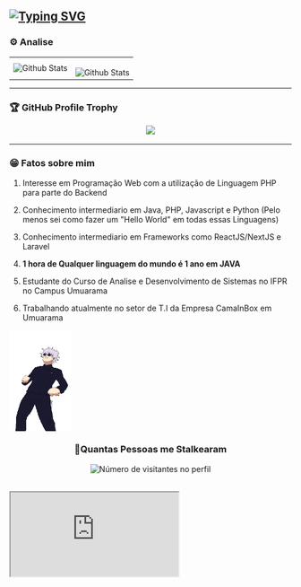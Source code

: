## [![Typing SVG](https://readme-typing-svg.herokuapp.com?font=Times&pause=3000&color=F70000&width=435&lines=Ol%C3%A1+meu+nome+%C3%A9+Douglas+Ryosuke+Mitui+Sugano)](https://git.io/typing-svg)

### ⚙️ Analise

<table>
  <tr>
    <td>
      <img
        align="left"
        src="https://github-readme-stats.vercel.app/api?username=Drmsugano&theme=dark&hide_border=false&include_all_commits=true"
        alt="Github Stats"
      />
    </td>
    <td>
      <br />
      <img
        align="left"
        src="https://github-readme-streak-stats.herokuapp.com/?user=Drmsugano&theme=dark&hide_border=false"
        alt="Github Stats"
      />
    </td>
  </tr>
</table>

--- 

### 🏆 GitHub Profile Trophy

<p align="center">
  <a
    href="https://github.com/ryo-ma/github-profile-trophy"
    title="repositório de troféus"
  >
    <img
      width="800"
      src="https://github-profile-trophy.vercel.app/?username=Drmsugano&column=8&theme=darkhub&no-frame=true&no-bg=true"
    />
  </a>
</p>

---

### 😁 Fatos sobre mim
<ol>
 <li>
   <p>Interesse em Programação Web com a utilização de Linguagem PHP para parte do Backend</p>
 </li>
 <li>
 <p>Conhecimento intermediario em Java, PHP, Javascript e Python (Pelo menos sei como fazer um "Hello World" em todas essas Linguagens)</p>
 </li>
  <li>
    <p>Conhecimento intermediario em Frameworks como ReactJS/NextJS e Laravel</p>
  </li>
  <li>
    <p>
      <b>1 hora de Qualquer linguagem do mundo é 1 ano em JAVA</b>
    </p>
  </li>
 <li>
   Estudante do Curso de Analise e Desenvolvimento de Sistemas no IFPR no Campus Umuarama
 </li>
 <li>
   <p>Trabalhando atualmente no setor de T.I da Empresa CamaInBox em Umuarama</p>
 </li>
</ol>
<div style="display: flex; justify-content: space-between">
  <img src="gojo.gif" width="110px" height="180px">
</div>
<div align="center">
  <h3><b>📍Quantas Pessoas me Stalkearam</b></h3>
</div>

<p align="center">
  <img
    src="https://profile-counter.glitch.me/Drmsugano/count.svg"
    alt="Número de visitantes no perfil"
  />
</p>
<br>

<iframe src="https://youtu.be/RYnFIRc0k6E?feature=shared" title="description"></iframe>
